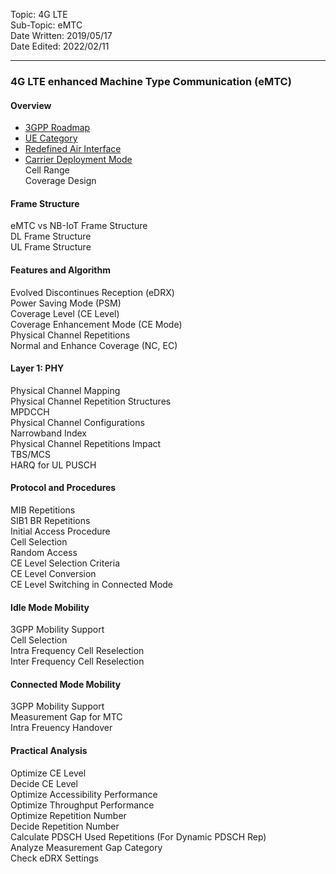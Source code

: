 Topic: 4G LTE<br>
Sub-Topic: eMTC<br>
Date Written: 2019/05/17<br>
Date Edited: 2022/02/11<br>

---

### 4G LTE enhanced Machine Type Communication (eMTC)
#### Overview 

- [3GPP Roadmap](/lte_emtc/lte_emtc_overview.md?id=3GPP-Roadmap)<br>
- [UE Category](/lte_emtc/lte_emtc_overview.md?id=UE-Category)<br>
- [Redefined Air Interface](/lte_emtc/lte_emtc_overview.md?id=Redefined-Air-Interface)<br>
- [Carrier Deployment Mode](/lte_emtc/lte_emtc_overview.md?id=Carrier-Deployment-Mode)<br>
Cell Range <br>
Coverage Design <br>

#### Frame Structure 

eMTC vs NB-IoT Frame Structure <br>
DL Frame Structure <br>
UL Frame Structure <br>

#### Features and Algorithm 

Evolved Discontinues Reception (eDRX) <br>
Power Saving Mode (PSM) <br>
Coverage Level (CE Level) <br>
Coverage Enhancement Mode (CE Mode) <br>
Physical Channel Repetitions <br>
Normal and Enhance Coverage (NC, EC) <br>

#### Layer 1: PHY

Physical Channel Mapping <br>
Physical Channel Repetition Structures <br>
MPDCCH <br>
Physical Channel Configurations <br>
Narrowband Index <br>
Physical Channel Repetitions Impact <br>
TBS/MCS <br>
HARQ for UL PUSCH <br>

#### Protocol and Procedures 

MIB Repetitions <br>
SIB1 BR Repetitions <br>
Initial Access Procedure <br>
Cell Selection <br>
Random Access <br>
CE Level Selection Criteria <br>
CE Level Conversion <br>
CE Level Switching in Connected Mode  <br>

#### Idle Mode Mobility 
 
3GPP Mobility Support <br>
Cell Selection<br> 
Intra Frequency Cell Reselection<br> 
Inter Frequency Cell Reselection<br> 

#### Connected Mode Mobility 

3GPP Mobility Support <br>
Measurement Gap for MTC <br>
Intra Freuency Handover <br>

#### Practical Analysis 

Optimize CE Level <br>
Decide CE Level <br>
Optimize Accessibility Performance <br>
Optimize Throughput Performance <br>
Optimize Repetition Number <br>
Decide Repetition Number <br>
Calculate PDSCH Used Repetitions (For Dynamic PDSCH Rep) <br>
Analyze Measurement Gap Category <br>
Check eDRX Settings <br>